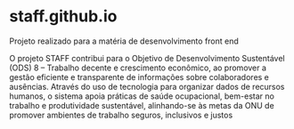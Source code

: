 # staff.github.io
Projeto realizado para a matéria de desenvolvimento front end

O projeto STAFF contribui para o Objetivo de Desenvolvimento Sustentável (ODS) 
      8 – Trabalho decente e crescimento econômico, ao promover a gestão eficiente e transparente de informações sobre colaboradores e ausências. 
      Através do uso de tecnologia para organizar dados de recursos humanos, o sistema apoia práticas de saúde ocupacional, bem-estar no trabalho e produtividade sustentável, alinhando-se às metas da ONU de promover ambientes de trabalho seguros,
      inclusivos e justos
